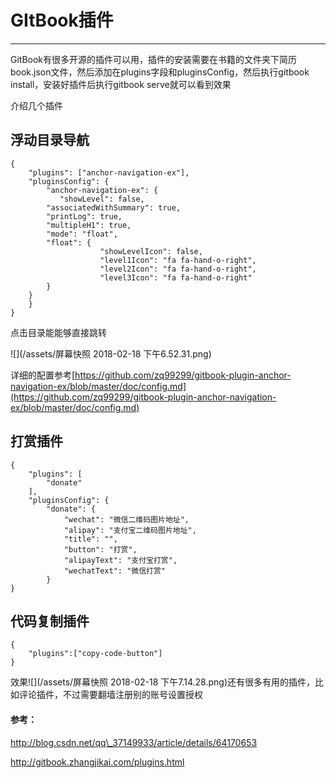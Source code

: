 # GItBook插件

---

GitBook有很多开源的插件可以用，插件的安装需要在书籍的文件夹下简历book.json文件，然后添加在plugins字段和pluginsConfig，然后执行gitbook install，安装好插件后执行gitbook serve就可以看到效果

介绍几个插件

## 浮动目录导航

```
{
    "plugins": ["anchor-navigation-ex"],
    "pluginsConfig": {
        "anchor-navigation-ex": {
           "showLevel": false,
        "associatedWithSummary": true,
        "printLog": true,
        "multipleH1": true,
        "mode": "float",
        "float": {
                    "showLevelIcon": false,
                    "level1Icon": "fa fa-hand-o-right",
                    "level2Icon": "fa fa-hand-o-right",
                    "level3Icon": "fa fa-hand-o-right"
        }
    }
    }
}
```

点击目录能能够直接跳转

![](/assets/屏幕快照 2018-02-18 下午6.52.31.png)

详细的配置参考[https://github.com/zq99299/gitbook-plugin-anchor-navigation-ex/blob/master/doc/config.md](https://github.com/zq99299/gitbook-plugin-anchor-navigation-ex/blob/master/doc/config.md)

## 打赏插件

```
{
    "plugins": [
        "donate"
    ],
    "pluginsConfig": {
        "donate": {
            "wechat": "微信二维码图片地址",
            "alipay": "支付宝二维码图片地址",
            "title": "",
            "button": "打赏",
            "alipayText": "支付宝打赏",
            "wechatText": "微信打赏"
        }
}
```

## 代码复制插件

```
{
    "plugins":["copy-code-button"]
}
```

效果![](/assets/屏幕快照 2018-02-18 下午7.14.28.png)还有很多有用的插件，比如评论插件，不过需要翻墙注册别的账号设置授权

#### 参考：

http://blog.csdn.net/qq\_37149933/article/details/64170653

http://gitbook.zhangjikai.com/plugins.html





